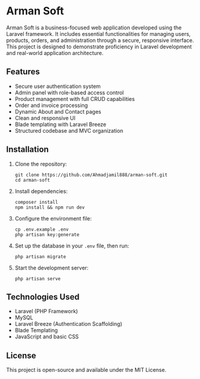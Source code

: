 # Arman Soft

Arman Soft is a business-focused web application developed using the Laravel framework. It includes essential functionalities for managing users, products, orders, and administration through a secure, responsive interface. This project is designed to demonstrate proficiency in Laravel development and real-world application architecture.

## Features

- Secure user authentication system
- Admin panel with role-based access control
- Product management with full CRUD capabilities
- Order and invoice processing
- Dynamic About and Contact pages
- Clean and responsive UI
- Blade templating with Laravel Breeze
- Structured codebase and MVC organization

## Installation

1. Clone the repository:

   ```
   git clone https://github.com/Ahmadjamil888/arman-soft.git
   cd arman-soft
   ```

2. Install dependencies:

   ```
   composer install
   npm install && npm run dev
   ```

3. Configure the environment file:

   ```
   cp .env.example .env
   php artisan key:generate
   ```

4. Set up the database in your `.env` file, then run:

   ```
   php artisan migrate
   ```

5. Start the development server:

   ```
   php artisan serve
   ```

## Technologies Used

- Laravel (PHP Framework)
- MySQL
- Laravel Breeze (Authentication Scaffolding)
- Blade Templating
- JavaScript and basic CSS

## License

This project is open-source and available under the MIT License.
